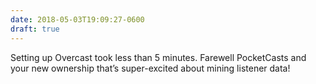```yaml
---
date: 2018-05-03T19:09:27-0600
draft: true
---
```




Setting up Overcast took less than 5 minutes. Farewell PocketCasts and your new ownership that’s super-excited about mining listener data!




